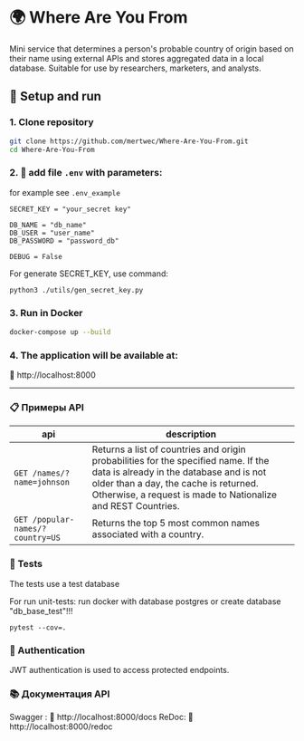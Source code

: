 # 🌍 Where Are You From


Mini service that determines a person's probable country of origin based on their name using external APIs and stores aggregated data in a local database. Suitable for use by researchers, marketers, and analysts.


## 🔧 Setup and run

### 1. Clone repository

```bash
git clone https://github.com/mertwec/Where-Are-You-From.git
cd Where-Are-You-From
```

###  2. 🌱 add file `.env` with parameters:
for example see `.env_example`
```
SECRET_KEY = "your_secret key"

DB_NAME = "db_name"
DB_USER = "user_name"
DB_PASSWORD = "password_db"

DEBUG = False
```
For generate SECRET_KEY, use command:
```bash
python3 ./utils/gen_secret_key.py
```

### 3. Run in Docker

```bash
docker-compose up --build
```

### 4. The application will be available at:
📍 http://localhost:8000

---

### 📋 Примеры API

|api|description|
|---|---|
|`GET /names/?name=johnson`|Returns a list of countries and origin probabilities for the specified name. If the data is already in the database and is not older than a day, the cache is returned. Otherwise, a request is made to Nationalize and REST Countries.|
|`GET /popular-names/?country=US` |  Returns the top 5 most common names associated with a country. |

### 🧪 Tests
The tests use a test database

For run unit-tests:
run docker with database postgres or create database "db_base_test"!!!

`pytest --cov=.`

### 🔐 Authentication
JWT authentication is used to access protected endpoints.


### 📚 Документация API
Swagger :
🔗 http://localhost:8000/docs
ReDoc:
🔗 http://localhost:8000/redoc

